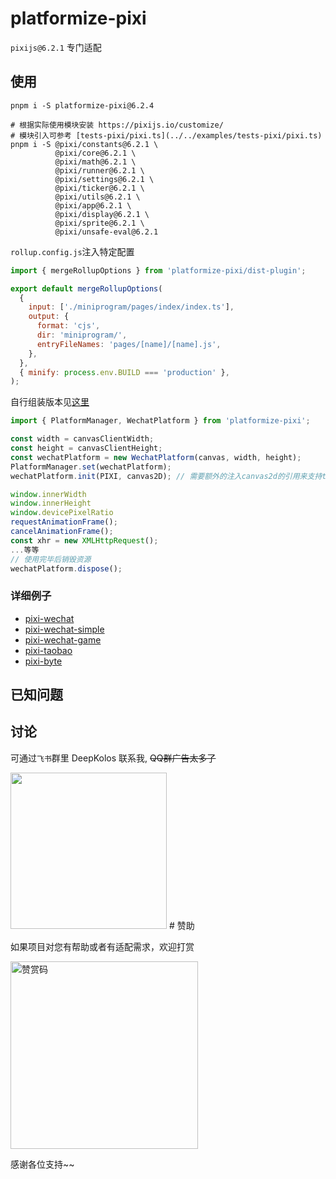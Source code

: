 # platformize-pixi

`pixijs@6.2.1` 专门适配

## 使用

```text
pnpm i -S platformize-pixi@6.2.4

# 根据实际使用模块安装 https://pixijs.io/customize/
# 模块引入可参考 [tests-pixi/pixi.ts](../../examples/tests-pixi/pixi.ts)
pnpm i -S @pixi/constants@6.2.1 \
          @pixi/core@6.2.1 \
          @pixi/math@6.2.1 \
          @pixi/runner@6.2.1 \
          @pixi/settings@6.2.1 \
          @pixi/ticker@6.2.1 \
          @pixi/utils@6.2.1 \
          @pixi/app@6.2.1 \
          @pixi/display@6.2.1 \
          @pixi/sprite@6.2.1 \
          @pixi/unsafe-eval@6.2.1
```

`rollup.config.js`注入特定配置

```javascript
import { mergeRollupOptions } from 'platformize-pixi/dist-plugin';

export default mergeRollupOptions(
  {
    input: ['./miniprogram/pages/index/index.ts'],
    output: {
      format: 'cjs',
      dir: 'miniprogram/',
      entryFileNames: 'pages/[name]/[name].js',
    },
  },
  { minify: process.env.BUILD === 'production' },
);
```

自行组装版本见[这里](../platformize/README.md#原始方式)

```js
import { PlatformManager, WechatPlatform } from 'platformize-pixi';

const width = canvasClientWidth;
const height = canvasClientHeight;
const wechatPlatform = new WechatPlatform(canvas, width, height);
PlatformManager.set(wechatPlatform);
wechatPlatform.init(PIXI, canvas2D); // 需要额外的注入canvas2d的引用来支持text-bitmap

window.innerWidth
window.innerHeight
window.devicePixelRatio
requestAnimationFrame();
cancelAnimationFrame();
const xhr = new XMLHttpRequest();
...等等
// 使用完毕后销毁资源
wechatPlatform.dispose();
```

### 详细例子

- [pixi-wechat](https://raw.githubusercontent.com/deepkolos/platformize/main/examples/pixi-wechat/README.md)
- [pixi-wechat-simple](https://raw.githubusercontent.com/deepkolos/platformize/main/examples/pixi-wechat-simple/README.md)
- [pixi-wechat-game](https://raw.githubusercontent.com/deepkolos/platformize/main/examples/pixi-wechat-game/README.md)
- [pixi-taobao](https://raw.githubusercontent.com/deepkolos/platformize/main/examples/pixi-taobao/README.md)
- [pixi-byte](https://raw.githubusercontent.com/deepkolos/platformize/main/examples/pixi-byte/README.md)

## 已知问题

## 讨论

可通过`飞书`群里 DeepKolos 联系我, ~~QQ群广告太多了~~

<img width="250" src="https://raw.githubusercontent.com/deepkolos/platformize/main/docs/lark-group.jpeg" />
# 赞助

如果项目对您有帮助或者有适配需求，欢迎打赏

<img src="https://upload-images.jianshu.io/upload_images/252050-d3d6bfdb1bb06ddd.png?imageMogr2/auto-orient/strip%7CimageView2/2/w/1240" alt="赞赏码" width="300">

感谢各位支持~~

